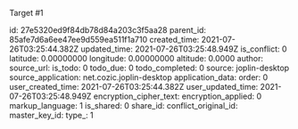 Target #1

id: 27e5320ed9f84db78d84a203c3f5aa28
parent_id: 85afe7d6a6ee47ee9d559ea511f1a710
created_time: 2021-07-26T03:25:44.382Z
updated_time: 2021-07-26T03:25:48.949Z
is_conflict: 0
latitude: 0.00000000
longitude: 0.00000000
altitude: 0.0000
author: 
source_url: 
is_todo: 0
todo_due: 0
todo_completed: 0
source: joplin-desktop
source_application: net.cozic.joplin-desktop
application_data: 
order: 0
user_created_time: 2021-07-26T03:25:44.382Z
user_updated_time: 2021-07-26T03:25:48.949Z
encryption_cipher_text: 
encryption_applied: 0
markup_language: 1
is_shared: 0
share_id: 
conflict_original_id: 
master_key_id: 
type_: 1
